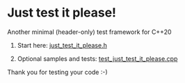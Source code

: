 # Just test it please! 
Another minimal (header-only) test framework for C++20

1) Start here: [just_test_it_please.h](just_test_it_please.h)

2) Optional samples and tests: [test_just_test_it_please.cpp](test_just_test_it_please.cpp)

Thank you for testing your code :-)
